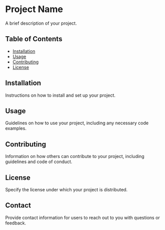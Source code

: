 # Project Name

A brief description of your project.

## Table of Contents

- [Installation](#installation)
- [Usage](#usage)
- [Contributing](#contributing)
- [License](#license)

## Installation

Instructions on how to install and set up your project.

## Usage

Guidelines on how to use your project, including any necessary code examples.

## Contributing

Information on how others can contribute to your project, including guidelines and code of conduct.

## License

Specify the license under which your project is distributed.

## Contact

Provide contact information for users to reach out to you with questions or feedback.
